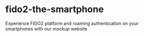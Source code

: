 # fido2-the-smartphone
Experience FIDO2 platform and roaming authentication on your smartphones with our mockup website
